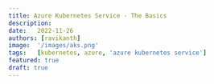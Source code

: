 ```yaml
---
title: Azure Kubernetes Service - The Basics
description:
date:   2022-11-26
authors: [ravikanth]
image:  '/images/aks.png'
tags:   [kubernetes, azure, 'azure kubernetes service']
featured: true
draft: true
---
```



